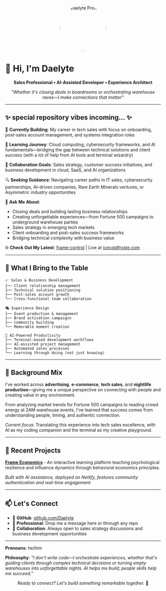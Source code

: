 <div align="center">
  <img src="https://github.com/Daelyte/Daelyte/blob/main/profile-image.png" width="150" height="150" style="border-radius: 50%; object-fit: cover;" alt="Daelyte Profile" />
</div>

# 👋 Hi, I'm Daelyte

<div align="center">
  
**Sales Professional • AI-Assisted Developer • Experience Architect**

*"Whether it's closing deals in boardrooms or orchestrating warehouse raves—I make connections that matter"*

</div>

---

## ✨ **special repository vibes incoming…** ✨

🎯 **Currently Building**: My career in tech sales with focus on onboarding, post-sales account management, and systems integration roles

🌱 **Learning Journey**: Cloud computing, cybersecurity frameworks, and AI fundamentals—bridging the gap between technical solutions and client success (with a lot of help from AI tools and terminal wizardry)

🤝 **Collaboration Goals**: Sales strategy, customer success initiatives, and business development in cloud, SaaS, and AI organizations

🔍 **Seeking Guidance**: Navigating career paths in IT sales, cybersecurity partnerships, AI-driven companies, Rare Earth Minerals ventures, or Asymmetric industry opportunities

💬 **Ask Me About**: 
- Closing deals and building lasting business relationships
- Creating unforgettable experiences—from Fortune 500 campaigns to underground warehouse parties
- Sales strategy in emerging tech markets
- Client onboarding and post-sales success frameworks
- Bridging technical complexity with business value

🌐 **Check Out My Latest**: [frame-control](https://github.com/Daelyte/frame-control) | Live at [icecoldfroste.com](https://icecoldfroste.com/)

---

## 🚀 **What I Bring to the Table**

```
📈 Sales & Business Development
├── Client relationship management
├── Technical solution positioning  
├── Post-sales account growth
└── Cross-functional team collaboration

🎭 Experience Design
├── Event production & management
├── Brand activation campaigns
├── Community building
└── Memorable moment creation

🤖 AI-Powered Productivity
├── Terminal-based development workflows
├── AI-assisted project management
├── Automated sales processes
└── Learning through doing (not just knowing)
```

---

## 🎪 **Background Mix**

I've worked across **advertising**, **e-commerce**, **tech sales**, and **nightlife production**—giving me a unique perspective on connecting with people and creating value in any environment. 

From analyzing market trends for Fortune 500 campaigns to reading crowd energy at 2AM warehouse events, I've learned that success comes from understanding people, timing, and authentic connection.

*Current focus*: Translating this experience into tech sales excellence, with AI as my coding companion and the terminal as my creative playground.

---

## 🌟 **Recent Projects**

**[Frame Economics](https://icecoldfroste.com/)** - An interactive learning platform teaching psychological resilience and influence dynamics through behavioral economics principles.

*Built with AI assistance, deployed on Netlify, features community authentication and real-time engagement.*

---

## 📫 **Let's Connect**

- 🐙 **GitHub**: [github.com/Daelyte](https://github.com/Daelyte)
- 💼 **Professional**: Drop me a message here or through any repo
- 🎯 **Collaboration**: Always open to sales strategy discussions and business development opportunities

---

**Pronouns**: he/him

**Philosophy**: *"I don't write code—I orchestrate experiences, whether that's guiding clients through complex technical decisions or turning empty warehouses into unforgettable nights. AI helps me build; people skills help me succeed."*

<div align="center">
  
*Ready to connect? Let's build something remarkable together.* 🚀

</div>